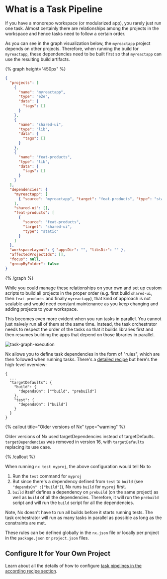 # What is a Task Pipeline

If you have a monorepo workspace (or modularized app), you rarely just run one task. Almost certainly there are relationships among the projects in the workspace and hence tasks need to follow a certain order.

As you can see in the graph visualization below, the `myreactapp` project depends on other projects. Therefore, when running the build for `myreactapp`, these dependencies need to be built first so that `myreactapp` can use the resulting build artifacts.

{% graph height="450px" %}

```json
{
  "projects": [
    {
      "name": "myreactapp",
      "type": "e2e",
      "data": {
        "tags": []
      }
    },
    {
      "name": "shared-ui",
      "type": "lib",
      "data": {
        "tags": []
      }
    },
    {
      "name": "feat-products",
      "type": "lib",
      "data": {
        "tags": []
      }
    }
  ],
  "dependencies": {
    "myreactapp": [
      { "source": "myreactapp", "target": "feat-products", "type": "static" }
    ],
    "shared-ui": [],
    "feat-products": [
      {
        "source": "feat-products",
        "target": "shared-ui",
        "type": "static"
      }
    ]
  },
  "workspaceLayout": { "appsDir": "", "libsDir": "" },
  "affectedProjectIds": [],
  "focus": null,
  "groupByFolder": false
}
```

{% /graph %}

While you could manage these relationships on your own and set up custom scripts to build all projects in the proper order (e.g. first build `shared-ui`, then `feat-products` and finally `myreactapp`), that kind of approach is not scalable and would need constant maintenance as you keep changing and adding projects to your workspace.

This becomes even more evident when you run tasks in parallel. You cannot just naively run all of them at the same time. Instead, the task orchestrator needs to respect the order of the tasks so that it builds libraries first and then resumes building the apps that depend on those libraries in parallel.

![task-graph-execution](/shared/mental-model/task-graph-execution.svg)

Nx allows you to define task dependencies in the form of "rules", which are then followed when running tasks. There's a [detailed recipe](/recipes/running-tasks/defining-task-pipeline) but here's the high-level overview:

```jsonc {% fileName="nx.json"%}
{
  ...
  "targetDefaults": {
    "build": {
      "dependsOn": ["^build", "prebuild"]
    },
    "test": {
      "dependsOn": ["build"]
    }
  }
}
```

{% callout title="Older versions of Nx" type="warning" %}

Older versions of Nx used targetDependencies instead of targetDefaults. `targetDependencies` was removed in version 16, with `targetDefaults` replacing its use case.

{% /callout %}

When running `nx test myproj`, the above configuration would tell Nx to

1. Run the `test` command for `myproj`
2. But since there's a dependency defined from `test` to `build` (see `"dependsOn" :["build"]`), Nx runs `build` for `myproj` first.
3. `build` itself defines a dependency on `prebuild` (on the same project) as well as `build` of all the dependencies. Therefore, it will run the `prebuild` script and will run the `build` script for all the dependencies.

Note, Nx doesn't have to run all builds before it starts running tests. The task orchestrator will run as many tasks in parallel as possible as long as the constraints are met.

These rules can be defined globally in the `nx.json` file or locally per project in the `package.json` or `project.json` files.

## Configure It for Your Own Project

Learn about all the details of how to configure [task pipelines in the according recipe section](/recipes/running-tasks/defining-task-pipeline).
